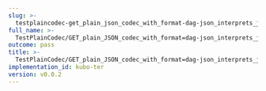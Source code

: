 ```yaml
---
slug: >-
  testplaincodec-get_plain_json_codec_with_format-dag-json_interprets_json_as_dag-*_variant_and_produces_expected_content-type_and_body-header_content-disposition
full_name: >-
  TestPlainCodec/GET_plain_JSON_codec_with_format=dag-json_interprets_json_as_dag-*_variant_and_produces_expected_Content-Type_and_body/Header_Content-Disposition
outcome: pass
title: >-
  TestPlainCodec/GET_plain_JSON_codec_with_format=dag-json_interprets_json_as_dag-*_variant_and_produces_expected_Content-Type_and_body/Header_Content-Disposition
implementation_id: kubo-ter
version: v0.0.2
---
```


